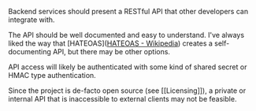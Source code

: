 Backend services should present a RESTful API that other developers can integrate with. 

The API should be well documented and easy to understand. I've always liked the way that [HATEOAS]([HATEOAS - Wikipedia](https://en.m.wikipedia.org/wiki/HATEOAS)) creates a self-documenting API, but there may be other options.

API access will likely be authenticated with some kind of shared secret or HMAC type authentication.

Since the project is de-facto open source (see [[Licensing]]), a private or internal API that is inaccessible to external clients may not be feasible. 
